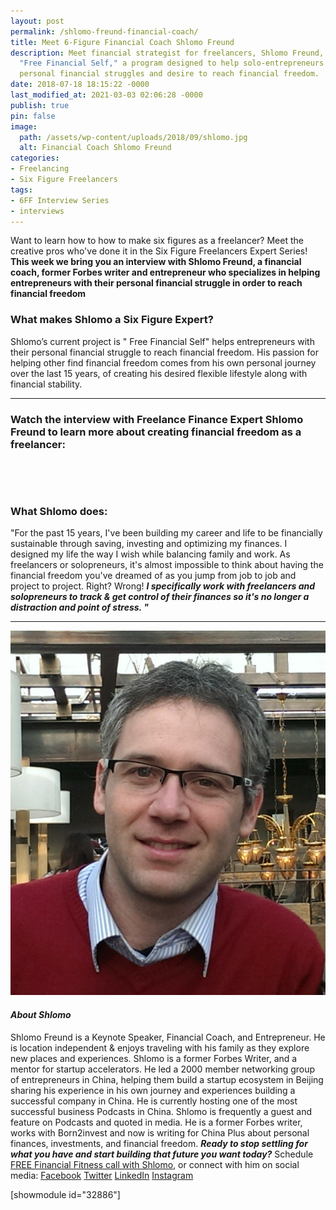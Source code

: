 ```yaml
---
layout: post
permalink: /shlomo-freund-financial-coach/
title: Meet 6-Figure Financial Coach Shlomo Freund
description: Meet financial strategist for freelancers, Shlomo Freund, founder of
  "Free Financial Self," a program designed to help solo-entrepreneurs with their
  personal financial struggles and desire to reach financial freedom.
date: 2018-07-18 18:15:22 -0000
last_modified_at: 2021-03-03 02:06:28 -0000
publish: true
pin: false
image:
  path: /assets/wp-content/uploads/2018/09/shlomo.jpg
  alt: Financial Coach Shlomo Freund
categories:
- Freelancing
- Six Figure Freelancers
tags:
- 6FF Interview Series
- interviews
---
```

Want to learn how to how to make six figures as a freelancer? Meet the creative pros who've done it in the Six Figure Freelancers Expert Series! **This week we bring you an interview with Shlomo Freund, a financial coach, former Forbes writer and entrepreneur who specializes in helping entrepreneurs with their personal financial struggle in order to reach financial freedom**

### What makes Shlomo a Six Figure Expert?

Shlomo’s current project is " Free Financial Self" helps entrepreneurs with their personal financial struggle to reach financial freedom. His passion for helping other find financial freedom comes from his own personal journey over the last 15 years, of creating his desired flexible lifestyle along with financial stability.  

* * *

### Watch the interview with Freelance Finance Expert Shlomo Freund to learn more about creating financial freedom as a freelancer:

 

 

### What Shlomo does:

"For the past 15 years, I've been building my career and life to be financially sustainable through saving, investing and optimizing my finances. I designed my life the way I wish while balancing family and work. As freelancers or solopreneurs, it's almost impossible to think about having the financial freedom you've dreamed of as you jump from job to job and project to project. Right? Wrong! _**I specifically work with freelancers and solopreneurs to track & get control of their finances so it's no longer a distraction and point of stress. "**_

* * *

![](/assets/wp-content/uploads/2018/09/shlomo-2.jpg)

#### _**About Shlomo**_

Shlomo Freund is a Keynote Speaker, Financial Coach, and Entrepreneur. He is location independent & enjoys traveling with his family as they explore new places and experiences. Shlomo is a former Forbes Writer, and a mentor for startup accelerators. He led a 2000 member networking group of entrepreneurs in China, helping them build a startup ecosystem in Beijing sharing his experience in his own journey and experiences building a successful company in China. He is currently hosting one of the most successful business Podcasts in China. Shlomo is frequently a guest and feature on Podcasts and quoted in media. He is a former Forbes writer, works with Born2invest and now is writing for China Plus about personal finances, investments, and financial freedom. _**Ready to stop settling for what you have and start building that future you want today?**_ Schedule [FREE Financial Fitness call with Shlomo](http://www.calendly.com/shlomofreund), or connect with him on social media: [Facebook](https://www.facebook.com/FreeFinancialSelf/) [Twitter](https://twitter.com/freefinancialsf) [LinkedIn](https://www.linkedin.com/in/shlomofreund/) [Instagram](https://www.instagram.com/freefinancialself)

[showmodule id="32886"]
